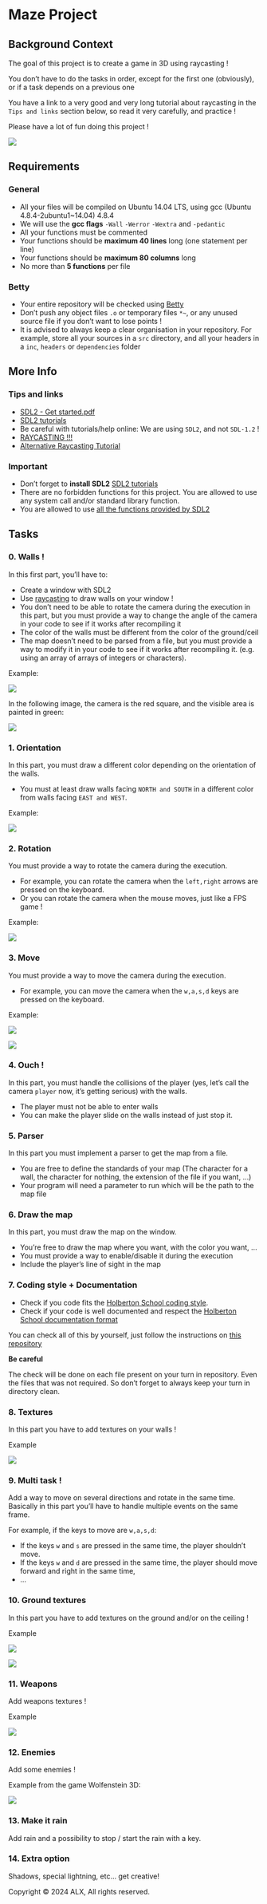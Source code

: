 # Maze Project

## Background Context

The goal of this project is to create a game in 3D using raycasting !

You don’t have to do the tasks in order, except for the first one (obviously), or if a task depends on a previous one

You have a link to a very good and very long tutorial about raycasting in the `Tips and links` section below, so read it very carefully, and practice !

Please have a lot of fun doing this project !

![](https://s3.amazonaws.com/alx-intranet.hbtn.io/uploads/medias/2020/9/8970c3ee63d8149b93e30229276c3f7580ac9447.gif?X-Amz-Algorithm=AWS4-HMAC-SHA256&X-Amz-Credential=AKIARDDGGGOUSBVO6H7D%2F20240827%2Fus-east-1%2Fs3%2Faws4_request&X-Amz-Date=20240827T183200Z&X-Amz-Expires=86400&X-Amz-SignedHeaders=host&X-Amz-Signature=48a39319f7429b99754ad48121f62328efab6d868f6053e77401011d9e0d8840)

## Requirements

### General

-   All your files will be compiled on Ubuntu 14.04 LTS, using gcc (Ubuntu 4.8.4-2ubuntu1~14.04) 4.8.4
-   We will use the **gcc flags** `-Wall` `-Werror` `-Wextra` and `-pedantic`
-   All your functions must be commented
-   Your functions should be **maximum 40 lines** long (one statement per line)
-   Your functions should be **maximum 80 columns** long
-   No more than **5 functions** per file

### Betty

-   Your entire repository will be checked using [Betty](https://intranet.alxswe.com/rltoken/f6sw5PyQ4Mj4FUVBRdAfXg "Betty")
-   Don’t push any object files `.o` or temporary files `*~`, or any unused source file if you don’t want to lose points !
-   It is advised to always keep a clear organisation in your repository. For example, store all your sources in a `src` directory, and all your headers in a `inc`, `headers` or `dependencies` folder

## More Info

### Tips and links

-   [SDL2 - Get started.pdf](https://intranet.alxswe.com/rltoken/pMnvq93vpbAh9q6inKQMuQ "SDL2 - Get started.pdf")
-   [SDL2 tutorials](https://intranet.alxswe.com/rltoken/oona0Kd1yVyjHQGoJaV_aw "SDL2 tutorials")
-   Be careful with tutorials/help online: We are using `SDL2`, and not `SDL-1.2` !
-   [RAYCASTING !!!](https://intranet.alxswe.com/rltoken/vRw7CP21mUmKFDdrQjQ2GA "RAYCASTING !!!")
-   [Alternative Raycasting Tutorial](https://intranet.alxswe.com/rltoken/dnQwzgrDUEhFXIF8sNivkg "Alternative Raycasting Tutorial")

### Important

-   Don’t forget to **install SDL2** [SDL2 tutorials](https://intranet.alxswe.com/rltoken/oona0Kd1yVyjHQGoJaV_aw "SDL2 tutorials")
-   There are no forbidden functions for this project. You are allowed to use any system call and/or standard library function.
-   You are allowed to use [all the functions provided by SDL2](https://intranet.alxswe.com/rltoken/bmGynXNHzUObCE08XuoCQg "all the functions provided by SDL2")

## Tasks

### 0\. Walls !

In this first part, you’ll have to:

-   Create a window with SDL2
-   Use [raycasting](https://intranet.alxswe.com/rltoken/vRw7CP21mUmKFDdrQjQ2GA "raycasting") to draw walls on your window !
-   You don’t need to be able to rotate the camera during the execution in this part, but you must provide a way to change the angle of the camera in your code to see if it works after recompiling it
-   The color of the walls must be different from the color of the ground/ceil
-   The map doesn’t need to be parsed from a file, but you must provide a way to modify it in your code to see if it works after recompiling it. (e.g. using an array of arrays of integers or characters).

Example:

![](https://s3.amazonaws.com/alx-intranet.hbtn.io/uploads/medias/2020/9/7e897a79ffe0d990856e021f4e1e6cdbb0ff5395.png?X-Amz-Algorithm=AWS4-HMAC-SHA256&X-Amz-Credential=AKIARDDGGGOUSBVO6H7D%2F20240827%2Fus-east-1%2Fs3%2Faws4_request&X-Amz-Date=20240827T183200Z&X-Amz-Expires=86400&X-Amz-SignedHeaders=host&X-Amz-Signature=112227389a624df08e627b9b979809b8107027a0e8dc8fa8aea0e4506a5a485f)

In the following image, the camera is the red square, and the visible area is painted in green:

![](https://s3.amazonaws.com/alx-intranet.hbtn.io/uploads/medias/2020/9/f280499b4f118ae102c62251b87dfd6aff737795.png?X-Amz-Algorithm=AWS4-HMAC-SHA256&X-Amz-Credential=AKIARDDGGGOUSBVO6H7D%2F20240827%2Fus-east-1%2Fs3%2Faws4_request&X-Amz-Date=20240827T183200Z&X-Amz-Expires=86400&X-Amz-SignedHeaders=host&X-Amz-Signature=8624b4f901bce78d4f240783ada6cac262bca6da881179e92d6b4967975eb285)

### 1\. Orientation

In this part, you must draw a different color depending on the orientation of the walls.

-   You must at least draw walls facing `NORTH and SOUTH` in a different color from walls facing `EAST and WEST`.

Example:

![](https://s3.amazonaws.com/alx-intranet.hbtn.io/uploads/medias/2020/9/bc20224777aa01d6b9b6f6944421beb1850fecb6.png?X-Amz-Algorithm=AWS4-HMAC-SHA256&X-Amz-Credential=AKIARDDGGGOUSBVO6H7D%2F20240827%2Fus-east-1%2Fs3%2Faws4_request&X-Amz-Date=20240827T183200Z&X-Amz-Expires=86400&X-Amz-SignedHeaders=host&X-Amz-Signature=3ecacc0a11f22e0a3333e1bda5276bd60afc61b7b58f6d21223f96525d72ca44)

### 2\. Rotation

You must provide a way to rotate the camera during the execution.

-   For example, you can rotate the camera when the `left,right` arrows are pressed on the keyboard.
-   Or you can rotate the camera when the mouse moves, just like a FPS game !

Example:

![](https://s3.amazonaws.com/alx-intranet.hbtn.io/uploads/medias/2020/9/7e322c5b857225f95fcf63795f5d68f954ab4474.gif?X-Amz-Algorithm=AWS4-HMAC-SHA256&X-Amz-Credential=AKIARDDGGGOUSBVO6H7D%2F20240827%2Fus-east-1%2Fs3%2Faws4_request&X-Amz-Date=20240827T183200Z&X-Amz-Expires=86400&X-Amz-SignedHeaders=host&X-Amz-Signature=d3b224d8e93402ed9cdf78b115a394354ae74abd787004105dd483a3d53e95c3)

### 3\. Move

You must provide a way to move the camera during the execution.

-   For example, you can move the camera when the `w,a,s,d` keys are pressed on the keyboard.

Example:

![](https://s3.amazonaws.com/alx-intranet.hbtn.io/uploads/medias/2020/9/410f88f83b1de01b8fc2349d6c89a2743ba933a6.gif?X-Amz-Algorithm=AWS4-HMAC-SHA256&X-Amz-Credential=AKIARDDGGGOUSBVO6H7D%2F20240827%2Fus-east-1%2Fs3%2Faws4_request&X-Amz-Date=20240827T183200Z&X-Amz-Expires=86400&X-Amz-SignedHeaders=host&X-Amz-Signature=0dfce759a320750fd5764d444f35717e822da14c9d978ae31e9b8d187af5c286)

![](https://s3.amazonaws.com/alx-intranet.hbtn.io/uploads/medias/2020/9/491510b693b38cf88f0d6e8917f6dc467e507635.gif?X-Amz-Algorithm=AWS4-HMAC-SHA256&X-Amz-Credential=AKIARDDGGGOUSBVO6H7D%2F20240827%2Fus-east-1%2Fs3%2Faws4_request&X-Amz-Date=20240827T183200Z&X-Amz-Expires=86400&X-Amz-SignedHeaders=host&X-Amz-Signature=7b6b4c091ee5f830d89db3fb5df1653df9d3abfc0bbf15fe92d9ca75f1ae5de9)

### 4\. Ouch !

In this part, you must handle the collisions of the player (yes, let’s call the camera `player` now, it’s getting serious) with the walls.

-   The player must not be able to enter walls
-   You can make the player slide on the walls instead of just stop it.

### 5\. Parser

In this part you must implement a parser to get the map from a file.

-   You are free to define the standards of your map (The character for a wall, the character for nothing, the extension of the file if you want, …)
-   Your program will need a parameter to run which will be the path to the map file

### 6\. Draw the map

In this part, you must draw the map on the window.

-   You’re free to draw the map where you want, with the color you want, …
-   You must provide a way to enable/disable it during the execution
-   Include the player’s line of sight in the map

### 7\. Coding style + Documentation

-   Check if you code fits the [Holberton School coding style](https://intranet.alxswe.com/rltoken/R15Tf-sVTHL3SWCnEQ7bog "Holberton School coding style").
-   Check if your code is well documented and respect the [Holberton School documentation format](https://github.com/alx-tools/Betty/blob/master/kernel-doc.pl "Holberton School documentation format")

You can check all of this by yourself, just follow the instructions on [this repository](https://intranet.alxswe.com/rltoken/f6sw5PyQ4Mj4FUVBRdAfXg "this repository")

**Be careful**

The check will be done on each file present on your turn in repository. Even the files that was not required. So don’t forget to always keep your turn in directory clean.

### 8\. Textures

In this part you have to add textures on your walls !

Example

![](https://s3.amazonaws.com/alx-intranet.hbtn.io/uploads/medias/2020/9/c6106183de275a10df8994437f710118ee59d654.png?X-Amz-Algorithm=AWS4-HMAC-SHA256&X-Amz-Credential=AKIARDDGGGOUSBVO6H7D%2F20240827%2Fus-east-1%2Fs3%2Faws4_request&X-Amz-Date=20240827T183200Z&X-Amz-Expires=86400&X-Amz-SignedHeaders=host&X-Amz-Signature=1b8398dbaca5647d8be2e737b38e1c0215677ddc03f61b5faf37a40fb6d2551b)

### 9\. Multi task !

Add a way to move on several directions and rotate in the same time. Basically in this part you’ll have to handle multiple events on the same frame.

For example, if the keys to move are `w,a,s,d`:

-   If the keys `w` and `s` are pressed in the same time, the player shouldn’t move.
-   If the keys `w` and `d` are pressed in the same time, the player should move forward and right in the same time,
-   …

### 10\. Ground textures

In this part you have to add textures on the ground and/or on the ceiling !

Example

![](https://s3.amazonaws.com/alx-intranet.hbtn.io/uploads/medias/2020/9/87792f3b4d787bf589befb8611de67a4f04d44c0.png?X-Amz-Algorithm=AWS4-HMAC-SHA256&X-Amz-Credential=AKIARDDGGGOUSBVO6H7D%2F20240827%2Fus-east-1%2Fs3%2Faws4_request&X-Amz-Date=20240827T183200Z&X-Amz-Expires=86400&X-Amz-SignedHeaders=host&X-Amz-Signature=3611e56972a0d4866b7de3029c8e76b4c98647aa4e1b77adb5a24df30896093b)

![](https://s3.amazonaws.com/alx-intranet.hbtn.io/uploads/medias/2020/9/bc961dcd5fb040c7ba1c3d7f5c640acdc2b04a34.gif?X-Amz-Algorithm=AWS4-HMAC-SHA256&X-Amz-Credential=AKIARDDGGGOUSBVO6H7D%2F20240827%2Fus-east-1%2Fs3%2Faws4_request&X-Amz-Date=20240827T183200Z&X-Amz-Expires=86400&X-Amz-SignedHeaders=host&X-Amz-Signature=5ffa592f377c2e2c02c684a566c505a669328884dace25f890f7deaa04c730fe)

### 11\. Weapons

Add weapons textures !

Example

![](https://s3.amazonaws.com/alx-intranet.hbtn.io/uploads/medias/2020/9/9e1e52c573a2cfb6639b0d364d0ab59ad35ab242.gif?X-Amz-Algorithm=AWS4-HMAC-SHA256&X-Amz-Credential=AKIARDDGGGOUSBVO6H7D%2F20240827%2Fus-east-1%2Fs3%2Faws4_request&X-Amz-Date=20240827T183200Z&X-Amz-Expires=86400&X-Amz-SignedHeaders=host&X-Amz-Signature=fb0d2602d4441612bc9041ca27708b81e6dbb11ce105d8e311a521d4abb61c66)

### 12\. Enemies

Add some enemies !

Example from the game Wolfenstein 3D:

![](https://s3.amazonaws.com/alx-intranet.hbtn.io/uploads/medias/2020/9/d24c48be8c7ee901d251f35cad5673705d4dcc70.jpg?X-Amz-Algorithm=AWS4-HMAC-SHA256&X-Amz-Credential=AKIARDDGGGOUSBVO6H7D%2F20240827%2Fus-east-1%2Fs3%2Faws4_request&X-Amz-Date=20240827T183200Z&X-Amz-Expires=86400&X-Amz-SignedHeaders=host&X-Amz-Signature=2293551fe7d6582ce010d09f06b189250f310c3ff5eca0a30148c3707bd7f278)

### 13\. Make it rain

Add rain and a possibility to stop / start the rain with a key.

### 14\. Extra option

Shadows, special lightning, etc… get creative!

Copyright © 2024 ALX, All rights reserved.
